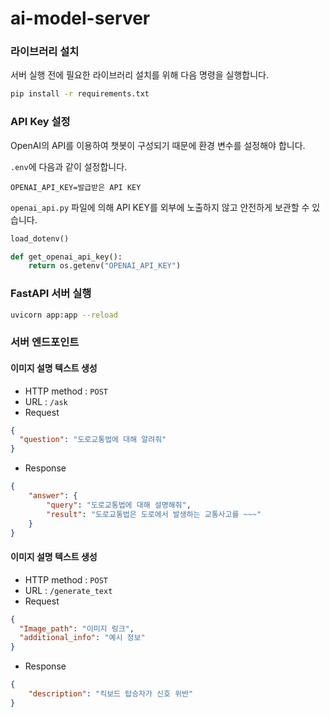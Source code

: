 # ai-model-server
### 라이브러리 설치
서버 실행 전에 필요한 라이브러리 설치를 위해 다음 명령을 실행합니다.
```bash
pip install -r requirements.txt
```
### API Key 설정
OpenAI의 API를 이용하여 챗봇이 구성되기 때문에 환경 변수를 설정해야 합니다.

`.env`에 다음과 같이 설정합니다.
```
OPENAI_API_KEY=발급받은 API KEY
```
`openai_api.py` 파일에 의해 API KEY를 외부에 노출하지 않고 안전하게 보관할 수 있습니다.
```python
load_dotenv()

def get_openai_api_key():
    return os.getenv("OPENAI_API_KEY")
```
### FastAPI 서버 실행
```bash
uvicorn app:app --reload
```
### 서버 엔드포인트
#### 이미지 설명 텍스트 생성
- HTTP method : `POST`
- URL : `/ask`
- Request
```json
{
  "question": "도로교통법에 대해 알려줘"
}
```
- Response
```json
{
    "answer": {
        "query": "도로교통법에 대해 설명해줘",
        "result": "도로교통법은 도로에서 발생하는 교통사고를 ~~~"
    }
}
```
#### 이미지 설명 텍스트 생성
- HTTP method : `POST`
- URL : `/generate_text`
- Request
```json
{
  "Image_path": "이미지 링크",
  "additional_info": "예시 정보"
}
```
- Response
```json
{
    "description": "킥보드 탑승자가 신호 위반"
}
```
